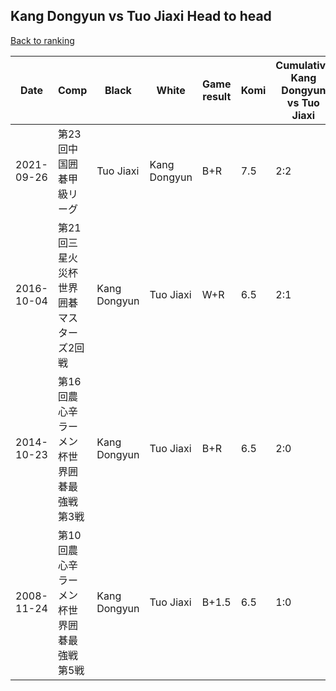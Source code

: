 ## Kang Dongyun vs Tuo Jiaxi Head to head

[Back to ranking](../../index.md)




| **Date** | **Comp** | **Black** | **White** | **Game result** | **Komi** | **Cumulative Kang Dongyun vs Tuo Jiaxi** | **Kang Dongyun streak** | **Tuo Jiaxi streak** | 
| --- | --- | --- | --- | --- | --- | --- | --- | --- |
| 2021-09-26 | 第23回中国囲碁甲級リーグ | Tuo Jiaxi | Kang Dongyun | B+R | 7.5 | 2:2 | 0 | 2 | 
| 2016-10-04 | 第21回三星火災杯世界囲碁マスターズ2回戦 | Kang Dongyun | Tuo Jiaxi | W+R | 6.5 | 2:1 | 0 | 1 | 
| 2014-10-23 | 第16回農心辛ラーメン杯世界囲碁最強戦第3戦 | Kang Dongyun | Tuo Jiaxi | B+R | 6.5 | 2:0 | 2 | 0 | 
| 2008-11-24 | 第10回農心辛ラーメン杯世界囲碁最強戦第5戦 | Kang Dongyun | Tuo Jiaxi | B+1.5 | 6.5 | 1:0 | 1 | 0 |




